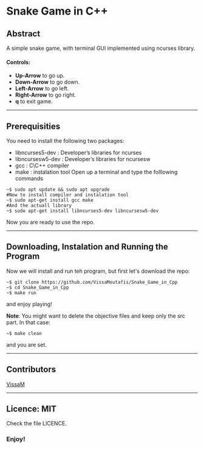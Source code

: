 # Snake Game in C++


## Abstract
A simple snake game, with terminal GUI implemented using ncurses library.
#### Controls:
- __Up-Arrow__ to go up.
- __Down-Arrow__ to go down.
- __Left-Arrow__ to go left.
- __Right-Arrow__ to go right.
- __q__ to exit game. 

---

## Prerequisities

You need to install the following two packages:
- libncurses5-dev : Developer’s libraries for ncurses
- libncursesw5-dev : Developer’s libraries for ncursesw
- gcc : C\C++ compiler
- make : instalation tool
Open up a terminal and type the folllowing commands
```
~$ sudo apt update && sudo apt upgrade
#Now to install compiler and instalation tool
~$ sudo apt-get install gcc make
#And the actuall library
~$ sudo apt-get install libncurses5-dev libncursesw5-dev
```
Now you are ready to use the repo.

---

## Downloading, Instalation and Running the Program

Now we will install and run teh program, but first let's download the repo:
```
~$ git clone https://github.com/VissaMoutafis/Snake_Game_in_Cpp
~$ cd Snake_Game_in_Cpp
~$ make run
```

and enjoy playing!

__Note__: You might want to delete the objective files and keep only the src part. In that case:
```
~$ make clean
```
and you are set.

---

## Contributors
[VissaM](https://github.com/VissaMoutafis)

---

## Licence: MIT
Check the file LICENCE.

### Enjoy!
